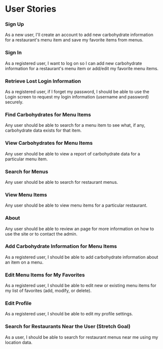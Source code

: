 # User Stories

### Sign Up

As a new user, I'll create an account to add new carbohydrate information for a restaurant's menu item and save my favorite items from menus.

### Sign In

As a registered user, I want to log on so I can add new carbohydrate information for a restaurant's menu item or add/edit my favorite menu items.

### Retrieve Lost Login Information

As a registered user, if I forget my password, I should be able to use the Login screen to request my login information (username and password) securely.

### Find Carbohydrates for Menu Items

Any user should be able to search for a menu item to see what, if any, carbohydrate data exists for that item.

### View Carbohydrates for Menu Items

Any user should be able to view a report of carbohydrate data for a particular menu item.

### Search for Menus

Any user should be able to search for restaurant menus.

### View Menu Items

Any user should be able to view menu items for a particular restaurant.

### About

Any user should be able to review an page for more information on how to use the site or to contact the admin.

### Add Carbohydrate Information for Menu Items

As a registered user, I should be able to add carbohydrate information about an item on a menu.

### Edit Menu Items for My Favorites

As a registered user, I should be able to edit new or existing menu items for my list of favorites (add, modify, or delete).

### Edit Profile

As a registered user, I should be able to edit my profile settings.

### Search for Restaurants Near the User (Stretch Goal)

As a user, I should be able to search for restaurant menus near me using my location data.